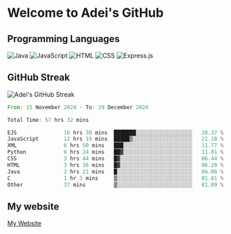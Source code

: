 # Welcome to Adei's GitHub

## Programming Languages
![Java](https://img.shields.io/badge/Java-007396?style=flat-square&logo=java&logoColor=white)
![JavaScript](https://img.shields.io/badge/JavaScript-F7DF1E?style=flat-square&logo=javascript&logoColor=black)
![HTML](https://img.shields.io/badge/HTML-E34F26?style=flat-square&logo=html5&logoColor=white)
![CSS](https://img.shields.io/badge/CSS-1572B6?style=flat-square&logo=css3&logoColor=white)
![Express.js](https://img.shields.io/badge/Express.js-000000?style=flat-square&logo=express&logoColor=white)


## GitHub Streak
![Adei's GitHub Streak](https://github-readme-streak-stats.herokuapp.com/?user=AdeiTamayo&hide_border=true)

<!--START_SECTION:waka-->

```rust
From: 15 November 2024 - To: 29 December 2024

Total Time: 57 hrs 32 mins

EJS               16 hrs 30 mins  ███████░░░░░░░░░░░░░░░░░░   28.37 %
JavaScript        12 hrs 19 mins  █████▒░░░░░░░░░░░░░░░░░░░   21.18 %
XML               6 hrs 50 mins   ███░░░░░░░░░░░░░░░░░░░░░░   11.77 %
Python            6 hrs 24 mins   ██▓░░░░░░░░░░░░░░░░░░░░░░   11.01 %
CSS               3 hrs 44 mins   █▓░░░░░░░░░░░░░░░░░░░░░░░   06.44 %
HTML              3 hrs 36 mins   █▓░░░░░░░░░░░░░░░░░░░░░░░   06.20 %
Java              2 hrs 21 mins   █░░░░░░░░░░░░░░░░░░░░░░░░   04.06 %
C                 1 hr 3 mins     ▒░░░░░░░░░░░░░░░░░░░░░░░░   01.81 %
Other             37 mins         ▒░░░░░░░░░░░░░░░░░░░░░░░░   01.09 %
```

<!--END_SECTION:waka-->

## My website
[My Website](https://adei.eus)


